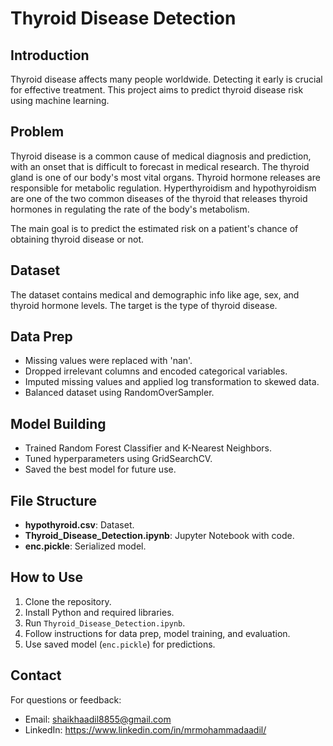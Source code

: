 # Thyroid Disease Detection

## Introduction
Thyroid disease affects many people worldwide. Detecting it early is crucial for effective treatment. This project aims to predict thyroid disease risk using machine learning.

## Problem

Thyroid disease is a common cause of medical diagnosis and prediction, with an onset that is difficult to forecast in medical research. The thyroid gland is one of our body's most vital organs. Thyroid hormone releases are responsible for metabolic regulation. Hyperthyroidism and hypothyroidism are one of the two common diseases of the thyroid that releases thyroid hormones in regulating the rate of the body's metabolism.

The main goal is to predict the estimated risk on a patient's chance of obtaining thyroid disease or not.

## Dataset
The dataset contains medical and demographic info like age, sex, and thyroid hormone levels. The target is the type of thyroid disease.

## Data Prep
- Missing values were replaced with 'nan'.
- Dropped irrelevant columns and encoded categorical variables.
- Imputed missing values and applied log transformation to skewed data.
- Balanced dataset using RandomOverSampler.

## Model Building
- Trained Random Forest Classifier and K-Nearest Neighbors.
- Tuned hyperparameters using GridSearchCV.
- Saved the best model for future use.

## File Structure
- **hypothyroid.csv**: Dataset.
- **Thyroid_Disease_Detection.ipynb**: Jupyter Notebook with code.
- **enc.pickle**: Serialized model.

## How to Use
1. Clone the repository.
2. Install Python and required libraries.
3. Run `Thyroid_Disease_Detection.ipynb`.
4. Follow instructions for data prep, model training, and evaluation.
5. Use saved model (`enc.pickle`) for predictions.

## Contact
For questions or feedback:
- Email: shaikhaadil8855@gmail.com
- LinkedIn: https://www.linkedin.com/in/mrmohammadaadil/


